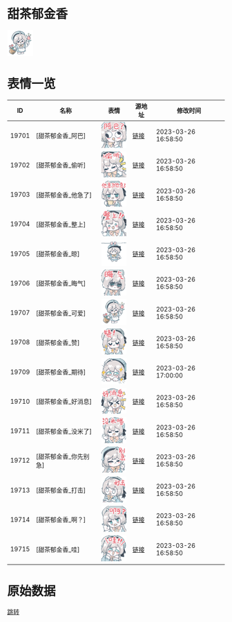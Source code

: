 # 甜茶郁金香

<img src="./cover.png" height="60" alt="cover" />

# 表情一览

|ID|名称|表情|源地址|修改时间|
|----|----|----|----|----|
|19701|[甜茶郁金香_阿巴]|<img src="./pic/019701_%5B甜茶郁金香_阿巴%5D.png" height="60" alt="阿巴"/>|[链接](https://i0.hdslb.com/bfs/garb/883ed738ef447b247f13f6ec01c987e7fd345d7a.png)|2023-03-26 16:58:50|
|19702|[甜茶郁金香_偷听]|<img src="./pic/019702_%5B甜茶郁金香_偷听%5D.png" height="60" alt="偷听"/>|[链接](https://i0.hdslb.com/bfs/garb/f8fd145d8cd7839309c9e410e00e294723cc39bc.png)|2023-03-26 16:58:50|
|19703|[甜茶郁金香_他急了]|<img src="./pic/019703_%5B甜茶郁金香_他急了%5D.png" height="60" alt="他急了"/>|[链接](https://i0.hdslb.com/bfs/garb/b575b45fb2a5330039108d13a5705f1948bf7b8c.png)|2023-03-26 16:58:50|
|19704|[甜茶郁金香_整上]|<img src="./pic/019704_%5B甜茶郁金香_整上%5D.png" height="60" alt="整上"/>|[链接](https://i0.hdslb.com/bfs/garb/1195d825cf102acbf193adf912fee1e130e6606e.png)|2023-03-26 16:58:50|
|19705|[甜茶郁金香_晾]|<img src="./pic/019705_%5B甜茶郁金香_晾%5D.png" height="60" alt="晾"/>|[链接](https://i0.hdslb.com/bfs/garb/05ac911b82c9bbe5841aff14eca562aa4dda5252.png)|2023-03-26 16:58:50|
|19706|[甜茶郁金香_晦气]|<img src="./pic/019706_%5B甜茶郁金香_晦气%5D.png" height="60" alt="晦气"/>|[链接](https://i0.hdslb.com/bfs/garb/bad503e190fda248bad3731af049aecfd89f2a64.png)|2023-03-26 16:58:50|
|19707|[甜茶郁金香_可爱]|<img src="./pic/019707_%5B甜茶郁金香_可爱%5D.png" height="60" alt="可爱"/>|[链接](https://i0.hdslb.com/bfs/garb/af75378dda4526b9a1c33081aa08bdea9a6199aa.png)|2023-03-26 16:58:50|
|19708|[甜茶郁金香_赞]|<img src="./pic/019708_%5B甜茶郁金香_赞%5D.png" height="60" alt="赞"/>|[链接](https://i0.hdslb.com/bfs/garb/b0e743c5a4bc5f270a53d7e3003ec55395d884f0.png)|2023-03-26 16:58:50|
|19709|[甜茶郁金香_期待]|<img src="./pic/019709_%5B甜茶郁金香_期待%5D.png" height="60" alt="期待"/>|[链接](https://i0.hdslb.com/bfs/garb/dcd9fc461c661555935620cf73914cbd64b5de4a.png)|2023-03-26 17:00:00|
|19710|[甜茶郁金香_好消息]|<img src="./pic/019710_%5B甜茶郁金香_好消息%5D.png" height="60" alt="好消息"/>|[链接](https://i0.hdslb.com/bfs/garb/2750bcad8c614691f5249938847401db36edd3a0.png)|2023-03-26 16:58:50|
|19711|[甜茶郁金香_没米了]|<img src="./pic/019711_%5B甜茶郁金香_没米了%5D.png" height="60" alt="没米了"/>|[链接](https://i0.hdslb.com/bfs/garb/eea0eb07ce11b06520b52819062946769fdb7875.png)|2023-03-26 16:58:50|
|19712|[甜茶郁金香_你先别急]|<img src="./pic/019712_%5B甜茶郁金香_你先别急%5D.png" height="60" alt="你先别急"/>|[链接](https://i0.hdslb.com/bfs/garb/1509b552f3b62c0bb2b19a0c6bc0c9adfb63d63d.png)|2023-03-26 16:58:50|
|19713|[甜茶郁金香_打击]|<img src="./pic/019713_%5B甜茶郁金香_打击%5D.png" height="60" alt="打击"/>|[链接](https://i0.hdslb.com/bfs/garb/5a4c65b83f92005a3a0bb8301a5ef61979ad58b9.png)|2023-03-26 16:58:50|
|19714|[甜茶郁金香_啊？]|<img src="./pic/019714_%5B甜茶郁金香_啊？%5D.png" height="60" alt="啊？"/>|[链接](https://i0.hdslb.com/bfs/garb/a3af475c23f63d139770ea1da29e14eb682dce89.png)|2023-03-26 16:58:50|
|19715|[甜茶郁金香_哇]|<img src="./pic/019715_%5B甜茶郁金香_哇%5D.png" height="60" alt="哇"/>|[链接](https://i0.hdslb.com/bfs/garb/10bf1716c3456e1dc9b540b714d28ad9b409cde6.png)|2023-03-26 16:58:50|

# 原始数据

[跳转](./raw.json)

